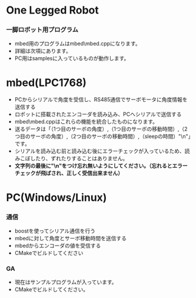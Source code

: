 One Legged Robot
================
### 一脚ロボット用プログラム
* mbed用のプログラムはmbed\mbed.cppになります。
* 詳細は次項にあります。
* PC用はsamplesに入っているものが動作します。


# mbed(LPC1768)
* PCからシリアルで角度を受信し、RS485通信でサーボモータに角度情報を送信する
* ロボットに搭載されたエンコーダを読み込み、PCへシリアルで送信する
* mbed\mbed.cppはこれらの機能を統合したものになります。
* 送るデータは「（1つ目のサーボの角度）,（1つ目のサーボの移動時間）,（2つ目のサーボの角度）,（2つ目のサーボの移動時間）,（sleepの時間）"\n"」です。
* シリアルを読み込む前と読み込む後にエラーチェックが入っているため、読みこぼしたり、ずれたりすることはありません。
* **文字列の最後に"\n"をつけ忘れ無いようにしてください。（忘れるとエラーチェックが飛ばされ、正しく受信出来ません）**

# PC(Windows/Linux)
### 通信
* boostを使ってシリアル通信を行う
* mbedに対して角度とサーボ移動時間を送信する
* mbedからエンコーダの値を受信する
* CMakeでビルドしてください


### GA
* 現在はサンプルプログラムが入っています。
* CMakeでビルドしてください。
